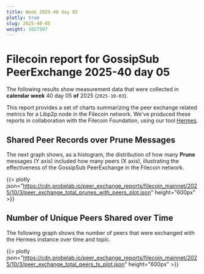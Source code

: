```yaml
---
title: Week 2025-40 day 05
plotly: true
slug: 2025-40-05
weight: 1027507
---
```


# Filecoin report for GossipSub PeerExchange 2025-40 day 05

The following results show measurement data that were collected in **calendar week** 40  day 05 **of** 
2025 (`2025-10-03`).

This report provides a set of charts summarizing the peer exchange related metrics for a Libp2p node in the Filecoin network.
We've produced these reports in collaboration with the Filecoin Foundation, using our tool [Hermes](/tools/hermes/).

## Shared Peer Records over Prune Messages
The next graph shows, as a histogram, the distribution of how many **Prune** messages (Y axis) included how many peers (X axis), 
illustrating the effectiveness of the GossipSub PeerExchange in the Filecoin network.

{{< plotly json="https://cdn.probelab.io/peer_exchange_reports/filecoin_mainnet/2025/10/3/peer_exchange_total_prunes_with_peers_plot.json" height="600px" >}}

## Number of Unique Peers Shared over Time
The following graph shows the number of peers that were exchanged with the Hermes instance over time and topic.

{{< plotly json="https://cdn.probelab.io/peer_exchange_reports/filecoin_mainnet/2025/10/3/peer_exchange_total_peers_ts_plot.json" height="600px" >}}